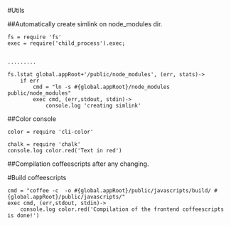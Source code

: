 #Utils

##Automatically create simlink on node_modules dir.

    fs = require 'fs'
    exec = require('child_process').exec;


    .........

    fs.lstat global.appRoot+'/public/node_modules', (err, stats)->
        if err
            cmd = "ln -s #{global.appRoot}/node_modules public/node_modules"
            exec cmd, (err,stdout, stdin)->
                console.log 'creating simlink'    

##Color console

    color = require 'cli-color'

    chalk = require 'chalk'
    console.log color.red('Text in red')   


##Compilation coffeescripts after any changing.


#Build coffeescripts

    cmd = "coffee -c  -o #{global.appRoot}/public/javascripts/build/ #{global.appRoot}/public/javascripts/"
    exec cmd, (err,stdout, stdin)->
        console.log color.red('Compilation of the frontend coffeescripts is done!')
    
